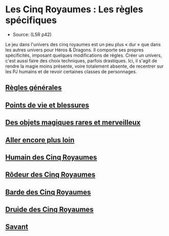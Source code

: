 
[][Items]

# Les Cinq Royaumes : Les règles spécifiques

- Source: (L5R p42)

Le jeu dans l'univers des cinq royaumes est un peu plus « dur » que dans les autres univers pour Héros & Dragons. Il comporte ses propres spécificités, imposant quelques modifications de règles. Créer un univers, c'est aussi faire des choix techniques, parfois drastiques. Ici, il s'agit de rendre la magie moins présente, voire totalement absente, de recentrer sur les PJ humains et de revoir certaines classes de personnages.

[][LinkItem]

## [Règles générales](l5r_general_hd.md)

[][LinkItem]

## [Points de vie et blessures](l5r_hitpoints_hd.md)

[][LinkItem]

## [Des objets magiques rares et merveilleux](l5r_magic_hd.md)

[][LinkItem]

## [Aller encore plus loin](l5r_gofurther_hd.md)

[][LinkItem]

## [Humain des Cinq Royaumes](l5r_human_hd.md)

[][LinkItem]

## [Rôdeur des Cinq Royaumes](l5r_ranger_hd.md)

[][LinkItem]

## [Barde des Cinq Royaumes](l5r_bard_hd.md)

[][LinkItem]

## [Druide des Cinq Royaumes](l5r_druid_hd.md)

[][LinkItem]

## [Savant](l5r_rogue_hd.md)


[Items]: #
[LinkItem]: #

